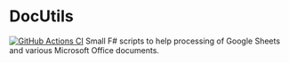 # DocUtils
[![GitHub Actions CI](https://github.com/yurii-litvinov/DocUtils/actions/workflows/ci.yml/badge.svg)](https://github.com/yurii-litvinov/DocUtils/actions/workflows/ci.yml)
Small F# scripts to help processing of Google Sheets and various Microsoft Office documents.
